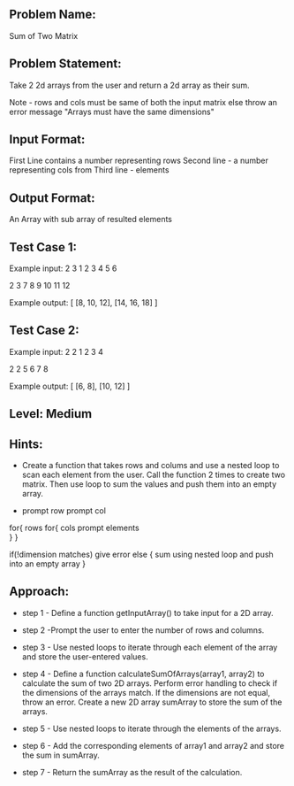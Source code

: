 ## Problem Name:
Sum of Two Matrix

## Problem Statement:
Take 2 2d arrays from the user and return a 2d 
array as their sum.

Note  - rows and cols must be same of both the 
input matrix else throw an error message "Arrays must have the same 
dimensions"


## Input Format:
First Line contains a number representing rows
Second line - a number representing cols
from Third line - elements

## Output Format:
An Array with sub array of resulted elements

## Test Case 1:
Example input:
2
3
1
2
3
4
5
6

2
3
7
8
9
10
11
12

Example output:
[
  [8, 10, 12],
  [14, 16, 18]
]

## Test Case 2:
Example input:
2
2
1
2
3
4

2
2
5
6
7
8

Example output:
[
  [6, 8],
  [10, 12]
]

## Level: Medium

## Hints:
- Create a function that takes rows and colums and 
use a nested loop to scan each element from 
the user.
Call the function 2 times to create two matrix.
Then use loop to sum the values and push them
into an empty array.

- prompt row
prompt col

for{ rows
   for{ cols
     prompt elements     
  }
}

if(!dimension matches)
  give error
else
{
    sum using nested loop
    and push into an empty array
}





## Approach:
- step 1 - Define a function getInputArray() to take input for a 2D array. 

- step 2 -Prompt the user to enter the number of rows and columns. 

- step 3 - Use nested loops to iterate through each element of the array 
             and store the user-entered values.

- step 4 - Define a function calculateSumOfArrays(array1, array2) to calculate the 
          sum of two 2D arrays. Perform error handling to check if the dimensions of the 
          arrays match. If the dimensions are not equal, throw an error.
          Create a new 2D array sumArray to store the sum of the arrays.

- step 5 - Use nested loops to iterate through the elements of the arrays. 

- step 6 - Add the corresponding elements of array1 and array2 and store the sum in 
             sumArray.

- step 7 - Return the sumArray as the result of the calculation.
